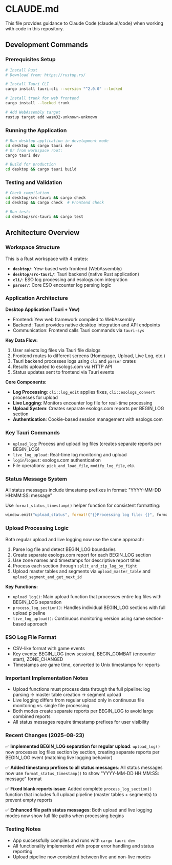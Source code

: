 # CLAUDE.md

This file provides guidance to Claude Code (claude.ai/code) when working with code in this repository.

## Development Commands

### Prerequisites Setup
```sh
# Install Rust
# Download from: https://rustup.rs/

# Install Tauri CLI
cargo install tauri-cli --version "^2.0.0" --locked

# Install trunk for web frontend
cargo install --locked trunk

# Add WebAssembly target
rustup target add wasm32-unknown-unknown
```

### Running the Application
```sh
# Run desktop application in development mode
cd desktop && cargo tauri dev
# Or from workspace root:
cargo tauri dev

# Build for production
cd desktop && cargo tauri build
```

### Testing and Validation
```sh
# Check compilation
cd desktop/src-tauri && cargo check
cd desktop && cargo check  # Frontend check

# Run tests
cd desktop/src-tauri && cargo test
```

## Architecture Overview

### Workspace Structure
This is a Rust workspace with 4 crates:
- **`desktop/`**: Yew-based web frontend (WebAssembly) 
- **`desktop/src-tauri/`**: Tauri backend (native Rust application)
- **`cli/`**: ESO log processing and esologs.com integration
- **`parser/`**: Core ESO encounter log parsing logic

### Application Architecture

**Desktop Application (Tauri + Yew)**
- Frontend: Yew web framework compiled to WebAssembly
- Backend: Tauri provides native desktop integration and API endpoints
- Communication: Frontend calls Tauri commands via `tauri-sys`

**Key Data Flow:**
1. User selects log files via Tauri file dialogs
2. Frontend routes to different screens (Homepage, Upload, Live Log, etc.)
3. Tauri backend processes logs using `cli` and `parser` crates
4. Results uploaded to esologs.com via HTTP API
5. Status updates sent to frontend via Tauri events

**Core Components:**
- **Log Processing**: `cli::log_edit` applies fixes, `cli::esologs_convert` processes for upload
- **Live Logging**: Monitors encounter log file for real-time processing
- **Upload System**: Creates separate esologs.com reports per BEGIN_LOG section
- **Authentication**: Cookie-based session management with esologs.com

### Key Tauri Commands
- `upload_log`: Process and upload log files (creates separate reports per BEGIN_LOG)
- `live_log_upload`: Real-time log monitoring and upload
- `login`/`logout`: esologs.com authentication
- File operations: `pick_and_load_file`, `modify_log_file`, etc.

### Status Message System
All status messages include timestamp prefixes in format: "YYYY-MM-DD HH:MM:SS: message"

Use `format_status_timestamp()` helper function for consistent formatting:
```rust
window.emit("upload_status", format!("{}Processing log file: {}", format_status_timestamp(), path)).ok();
```

### Upload Processing Logic
Both regular upload and live logging now use the same approach:
1. Parse log file and detect BEGIN_LOG boundaries  
2. Create separate esologs.com report for each BEGIN_LOG section
3. Use zone names and timestamps for descriptive report titles  
4. Process each section through `split_and_zip_log_by_fight`
5. Upload master tables and segments via `upload_master_table` and `upload_segment_and_get_next_id`

**Key Functions:**
- `upload_log()`: Main upload function that processes entire log files with BEGIN_LOG separation
- `process_log_section()`: Handles individual BEGIN_LOG sections with full upload pipeline
- `live_log_upload()`: Continuous monitoring version using same section-based approach

### ESO Log File Format
- CSV-like format with game events
- Key events: BEGIN_LOG (new session), BEGIN_COMBAT (encounter start), ZONE_CHANGED
- Timestamps are game time, converted to Unix timestamps for reports

### Important Implementation Notes
- Upload functions must process data through the full pipeline: log parsing → master table creation → segment upload
- Live logging differs from regular upload only in continuous file monitoring vs. single file processing  
- Both modes create separate reports per BEGIN_LOG to avoid large combined reports
- All status messages require timestamp prefixes for user visibility

### Recent Changes (2025-08-23)
✅ **Implemented BEGIN_LOG separation for regular upload**: `upload_log()` now processes log files section by section, creating separate reports per BEGIN_LOG event (matching live logging behavior)

✅ **Added timestamp prefixes to all status messages**: All status messages now use `format_status_timestamp()` to show "YYYY-MM-DD HH:MM:SS: message" format

✅ **Fixed blank reports issue**: Added complete `process_log_section()` function that includes full upload pipeline (master tables + segments) to prevent empty reports

✅ **Enhanced file path status messages**: Both upload and live logging modes now show full file paths when processing begins

### Testing Notes
- App successfully compiles and runs with `cargo tauri dev`
- All functionality implemented with proper error handling and status reporting
- Upload pipeline now consistent between live and non-live modes